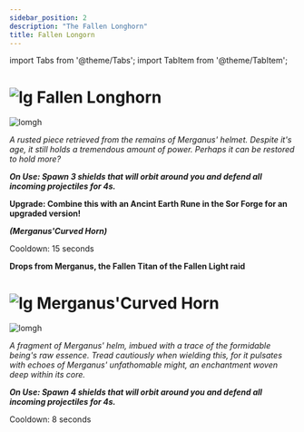 ```yaml
---
sidebar_position: 2
description: "The Fallen Longhorn"
title: Fallen Longorn
---
```


import Tabs from '@theme/Tabs';
import TabItem from '@theme/TabItem';

<Tabs>
  <TabItem value="Fallen Longhorn" label="Fallen Longhorn" default>
    
# ![lg](https://media.discordapp.net/attachments/1118235017550778448/1152808711153262622/Legendary_Bag.png?width=67&height=67) Fallen Longhorn

![lomgh](https://cdn.discordapp.com/attachments/1187552567295758487/1188236848418533427/Fallen_Longhorn.png?ex=6599cacd&is=658755cd&hm=5c320f1f6c979bbc5a7330208d30cde093ecebd4e33df318509a54c58c41d20b&)

<i>A rusted piece retrieved from the remains of Merganus' helmet. Despite it's age, it still holds a tremendous amount of power. Perhaps it can be restored to hold more?</i>

***On Use: Spawn 3 shields that will orbit around you and defend all incoming projectiles for 4s.***

**Upgrade: Combine this with an Ancint Earth Rune in the Sor Forge for an upgraded version!**

***(Merganus'Curved Horn)***

Cooldown: 15 seconds

**Drops from Merganus, the Fallen Titan of the Fallen Light raid**

 </TabItem>
  <TabItem value="Merganus'Curved Horn" label="Merganus'Curved Horn">

# ![lg](https://media.discordapp.net/attachments/1118235017550778448/1152808711153262622/Legendary_Bag.png?width=67&height=67) Merganus'Curved Horn
![lomgh](https://i.imgur.com/DDUz8fj.png)

<i>A fragment of Merganus' helm, imbued with a trace of the formidable being's raw essence. Tread cautiously when wielding this, for it pulsates with echoes of Merganus' unfathomable might, an enchantment woven deep within its core.</i>

***On Use: Spawn 4 shields that will orbit around you and defend all incoming projectiles for 4s.***

Cooldown: 8 seconds

 </TabItem>
</Tabs>

